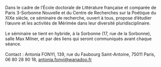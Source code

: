 Dans le cadre de l’École doctorale de Littérature française et comparée de Paris 3-Sorbonne Nouvelle et du Centre de Recherches sur la Poétique du XIXe siècle, ce séminaire de recherche, ouvert à tous, propose d’étudier l’œuvre et les activités de Mérimée dans leur diversité pluridisciplinaire.\
\
Le séminaire se tient en hybride, à la Sorbonne (17, rue de la Sorbonne), salle Max Milner, et par des liens qui seront communiqués avant chaque séance.\
\
Contact : Antonia FONYI, 139, rue du Faubourg Saint-Antoine, 75011 Paris, 06 80 28 90 18, [antonia.fonyi@wanadoo.fr](mailto:fonyi@wanadoo.fr)